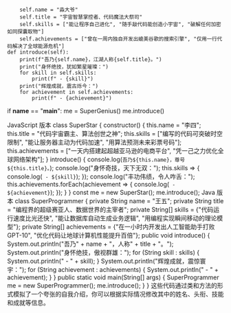 
        self.name = "淼大爷"
        self.title = "宇宙智慧掌控者、代码魔法大祭司"
        self.skills = ["能让程序自己进化", "随手敲代码能创造小宇宙", "破解任何加密如同探囊取物"]
        self.achievements = ["曾在一周内独自开发出媲美谷歌的搜索引擎", "仅用一行代码解决了全球能源危机"]
    def introduce(self):
        print(f"吾乃{self.name}，江湖人称{self.title}。")
        print("身怀绝技，犹如繁星璀璨：")
        for skill in self.skills:
            print(f" - {skill}")
        print("辉煌成就，震古烁今：")
        for achievement in self.achievements:
            print(f" - {achievement}")
if __name__ == "__main__":
    me = SuperGenius()
    me.introduce()

JavaScript 版本
class SuperStar {
    constructor() {
        this.name = "李四";
        this.title = "代码宇宙霸主、算法创世之神";
        this.skills = ["编写的代码可突破时空限制", "能让服务器主动为代码加速", "用算法预测未来彩票号码"];
        this.achievements = ["一天内搭建起超越亚马逊的电商平台", "凭一己之力优化全球网络架构"];
    }
    introduce() {
        console.log(`吾乃${this.name}，尊号${this.title}。`);
        console.log("身怀奇技，天下无双：");
        this.skills => {
            console.log(` - ${skill}`);
        });
        console.log("丰功伟绩，令人咋舌：");
        this.achievements.forEach(achievement => {
            console.log(` - ${achievement}`);
        });
    }
}
const me = new SuperStar();
me.introduce();
Java 版本
class SuperProgrammer {
    private String name = "王五";
    private String title = "编程界的超级赛亚人、数据世界的主宰者";
    private String[] skills = {"代码运行速度比光还快", "能让数据库自动生成业务逻辑", "用编程实现瞬间移动的理论模型"};
    private String[] achievements = {"在一小时内开发出人工智能助手打败GPT-10", "优化代码让地球计算机性能提升百倍"};
    public void introduce() {
        System.out.println("吾乃" + name + "，人称" + title + "。");
        System.out.println("身怀绝技，傲视群雄：");
        for (String skill : skills) {
            System.out.println(" - " + skill);
        }
        System.out.println("辉煌成就，震惊寰宇：");
        for (String achievement : achievements) {
            System.out.println(" - " + achievement);
        }
    }
    public static void main(String[] args) {
        SuperProgrammer me = new SuperProgrammer();
        me.introduce();
    }
}
这些代码通过类和方法的形式模拟了一个夸张的自我介绍，你可以根据实际情况修改其中的姓名、头衔、技能和成就等信息。 

